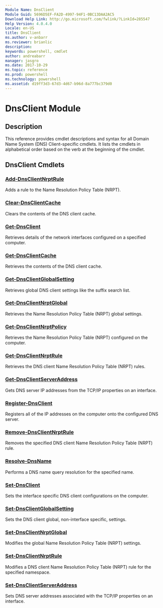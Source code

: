 ```yaml
---
Module Name: DnsClient
Module Guid: 5696D5EF-FA2D-4997-94F1-0BC13DAA2AC5
Download Help Link: http://go.microsoft.com/fwlink/?LinkId=285547
Help Version: 4.0.4.0
Locale: en-US
title: DnsClient
ms.author: v-anbarr
ms.reviewer: brianlic
description: 
keywords: powershell, cmdlet
author: andreabarr
manager: jasgro
ms.date: 2017-10-29
ms.topic: reference
ms.prod: powershell
ms.technology: powershell
ms.assetid: d19ff3d3-67d3-4d67-b96d-8a777bc379d0
---
```


# DnsClient Module
## Description
This reference provides cmdlet descriptions and syntax for all Domain Name System (DNS) Client-specific cmdlets. It lists the cmdlets in alphabetical order based on the verb at the beginning of the cmdlet.

## DnsClient Cmdlets
### [Add-DnsClientNrptRule](./Add-DnsClientNrptRule.md)
Adds a rule to the Name Resolution Policy Table (NRPT).

### [Clear-DnsClientCache](./Clear-DnsClientCache.md)
Clears the contents of the DNS client cache.

### [Get-DnsClient](./Get-DnsClient.md)
Retrieves details of the network interfaces configured on a specified computer.

### [Get-DnsClientCache](./Get-DnsClientCache.md)
Retrieves the contents of the DNS client cache.

### [Get-DnsClientGlobalSetting](./Get-DnsClientGlobalSetting.md)
Retrieves global DNS client settings like the suffix search list.

### [Get-DnsClientNrptGlobal](./Get-DnsClientNrptGlobal.md)
Retrieves the Name Resolution Policy Table (NRPT) global settings.

### [Get-DnsClientNrptPolicy](./Get-DnsClientNrptPolicy.md)
Retrieves the Name Resolution Policy Table (NRPT) configured on the computer.

### [Get-DnsClientNrptRule](./Get-DnsClientNrptRule.md)
Retrieves the DNS client Name Resolution Policy Table (NRPT) rules.

### [Get-DnsClientServerAddress](./Get-DnsClientServerAddress.md)
Gets DNS server IP addresses from the TCP/IP properties on an interface.

### [Register-DnsClient](./Register-DnsClient.md)
Registers all of the IP addresses on the computer onto the configured DNS server.

### [Remove-DnsClientNrptRule](./Remove-DnsClientNrptRule.md)
Removes the specified DNS client Name Resolution Policy Table (NRPT) rule.

### [Resolve-DnsName](./Resolve-DnsName.md)
Performs a DNS name query resolution for the specified name.

### [Set-DnsClient](./Set-DnsClient.md)
Sets the interface specific DNS client configurations on the computer.

### [Set-DnsClientGlobalSetting](./Set-DnsClientGlobalSetting.md)
Sets the DNS client global, non-interface specific, settings.

### [Set-DnsClientNrptGlobal](./Set-DnsClientNrptGlobal.md)
Modifies the global Name Resolution Policy Table (NRPT) settings.

### [Set-DnsClientNrptRule](./Set-DnsClientNrptRule.md)
Modifies a DNS client Name Resolution Policy Table (NRPT) rule for the specified namespace.

### [Set-DnsClientServerAddress](./Set-DnsClientServerAddress.md)
Sets DNS server addresses associated with the TCP/IP properties on an interface.

